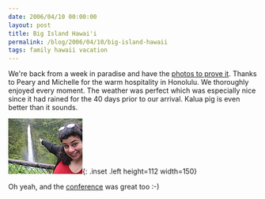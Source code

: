 ```yaml
---
date: 2006/04/10 00:00:00
layout: post
title: Big Island Hawai'i
permalink: /blog/2006/04/10/big-island-hawaii
tags: family hawaii vacation
---
```


We're back from a week in paradise and have the [photos to prove it](http://kurup.org/photo/album?album_id=61014). Thanks to Peary and Michelle for the warm hospitality in Honolulu. We thoroughly enjoyed every moment. The weather was perfect which was especially nice since it had rained for the 40 days prior to our arrival. Kalua pig is even better than it sounds.

![Mala at Akaka Falls](/images/waterfall-sm.jpg){: .inset .left height=112 width=150}

Oh yeah, and the [conference](http://www.cme.ucsf.edu/) was great too :-)
